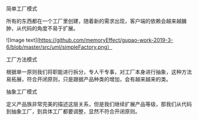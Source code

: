 简单工厂模式

所有的东西都在一个工厂里创建，随着新的需求出现，客户端的依赖会越来越臃肿，从代码的角度不易于扩展。

![Image text](https://github.com/memoryEffect/gupao-work-2019-3-6/blob/master/src/uml/simpleFactory.png）

工厂方法模式

根据单一原则我们将职能进行拆分，专人干专事，对工厂本身进行抽象，这种方法易拓展，符合开闭原则，只是跟据产品种类的增加，会有越来越来的类。



抽象工厂模式

定义产品族非常完美的描述这层关系，但是我们继续扩展产品等级，那我们从代码到抽象工厂，到具体工厂都要调整，显然不符合开闭原则。
